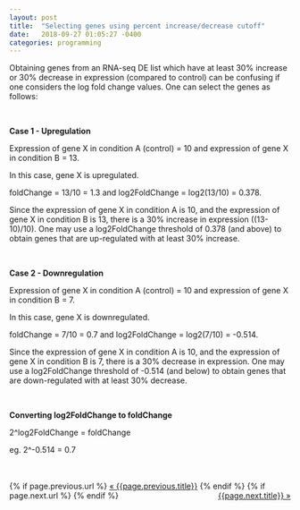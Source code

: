 ```yaml
---
layout: post
title:  "Selecting genes using percent increase/decrease cutoff"
date:   2018-09-27 01:05:27 -0400
categories: programming
---
```

Obtaining genes from an RNA-seq DE list which have at least 30% increase or 30% decrease in expression (compared to control) can be confusing if one considers the log fold change values. One can select the genes as follows:

<br> 

**Case 1 - Upregulation**

Expression of gene X in condition A (control) = 10 and expression of gene X in condition B = 13.

In this case, gene X is upregulated. 

foldChange = 13/10 = 1.3 and log2FoldChange = log2(13/10) = 0.378.

Since the expression of gene X in condition A is 10, and the expression of gene X in condition B is 13, there is a 30% increase in expression ((13-10)/10). One may use a log2FoldChange threshold of 0.378 (and above) to obtain genes that are up-regulated with at least 30% increase. 

<br>

**Case 2 - Downregulation**

Expression of gene X in condition A (control) = 10 and expression of gene X in condition B = 7.

In this case, gene X is downregulated.

foldChange = 7/10 = 0.7 and log2FoldChange = log2(7/10) = -0.514.

Since the expression of gene X in condition A is 10, and the expression of gene X in condition B is 7, there is a 30% decrease in expression. One may use a log2FoldChange threshold of -0.514 (and below) to obtain genes that are down-regulated with at least 30% decrease.

<br>

**Converting log2FoldChange to foldChange**

2^log2FoldChange = foldChange

eg. 2^-0.514 = 0.7


<br>
<br>


<div class="Previous-next">
  {% if page.previous.url %}
    <a class="previous" href="{{page.previous.url}}">&laquo; {{page.previous.title}}</a>
  {% endif %}
  {% if page.next.url %}
    <a class="next" style="float:right" href="{{page.next.url}}">{{page.next.title}} &raquo;</a>
  {% endif %}
</div>
